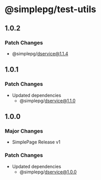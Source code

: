 # @simplepg/test-utils

## 1.0.2

### Patch Changes

- @simplepg/dservice@1.1.4

## 1.0.1

### Patch Changes

- Updated dependencies
  - @simplepg/dservice@1.1.0

## 1.0.0

### Major Changes

- SimplePage Release v1

### Patch Changes

- Updated dependencies
  - @simplepg/dservice@1.0.0
